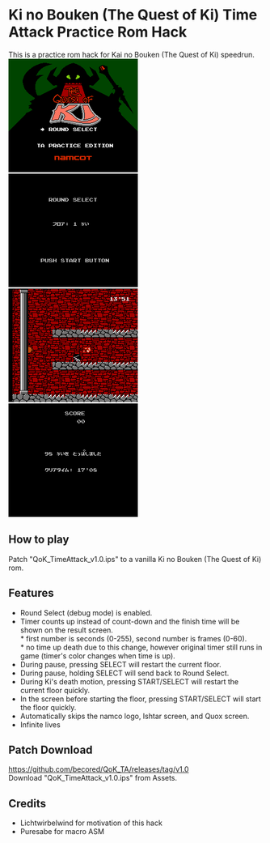 # Ki no Bouken (The Quest of Ki) Time Attack Practice Rom Hack
This is a practice rom hack for Kai no Bouken (The Quest of Ki) speedrun.  
![pic01](images/pic01.png) ![pic02](images/pic02.png)  
![pic03](images/pic03.png) ![pic04](images/pic04.png)  
  
## How to play
Patch "QoK_TimeAttack_v1.0.ips" to a vanilla Ki no Bouken (The Quest of Ki) rom.  

## Features  
- Round Select (debug mode) is enabled.  
- Timer counts up instead of count-down and the finish time will be shown on the result screen.  
\* first number is seconds (0-255), second number is frames (0-60).  
\* no time up death due to this change, however original timer still runs in game (timer's color changes when time is up).  
- During pause, pressing SELECT will restart the current floor.  
- During pause, holding SELECT will send back to Round Select.  
- During Ki's death motion, pressing START/SELECT will restart the current floor quickly.  
- In the screen before starting the floor, pressing START/SELECT will start the floor quickly.
- Automatically skips the namco logo, Ishtar screen, and Quox screen.  
- Infinite lives  
  
## Patch Download
https://github.com/becored/QoK_TA/releases/tag/v1.0  
Download "QoK_TimeAttack_v1.0.ips" from Assets.  
  
## Credits  
- Lichtwirbelwind for motivation of this hack  
- Puresabe for macro ASM  
